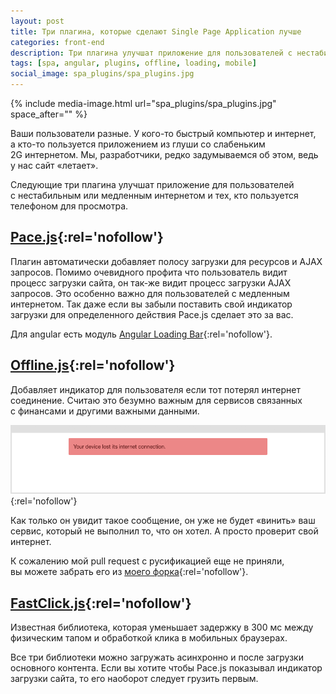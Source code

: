 ```yaml
---
layout: post
title: Три плагина, которые сделают Single Page Application лучше
categories: front-end
description: Три плагина улучшат приложение для пользователей с нестабильным или медленным интернетом и тех, кто пользуется телефоном для просмотра. Pace.js, Offline.js, FastClick.js.
tags: [spa, angular, plugins, offline, loading, mobile]
social_image: spa_plugins/spa_plugins.jpg
---
```


{%
	include media-image.html
	url="spa_plugins/spa_plugins.jpg"
	space_after=""
%}

Ваши пользователи разные. У кого-то быстрый компьютер и интернет, а кто-то пользуется приложением из глуши со слабеньким 2G интернетом. Мы, разработчики, редко задумываемся об этом, ведь у нас сайт «летает».

Следующие три плагина улучшат приложение для пользователей с нестабильным или медленным интернетом и тех, кто пользуется телефоном для просмотра.

<!-- more -->

## [Pace.js](http://github.hubspot.com/pace/docs/welcome/){:rel='nofollow'}
Плагин автоматически добавляет полосу загрузки для ресурсов и AJAX запросов. Помимо очевидного профита что пользователь видит процесс загрузки сайта, он так-же видит процесс загрузки AJAX запросов. Это особенно важно для пользователей с медленным интернетом. Так даже если вы забыли поставить свой индикатор загрузки для определенного действия Pace.js сделает это за вас.

Для angular есть модуль [Angular Loading Bar](http://chieffancypants.github.io/angular-loading-bar/){:rel='nofollow'}.

## [Offline.js](http://github.hubspot.com/offline/docs/welcome/){:rel='nofollow'}
Добавляет индикатор для пользователя если тот потерял интернет соединение. Считаю это безумно важным для сервисов связанных с финансами и другими важными данными.

[![](/assets/img/spa_plugins/connection.png)](/assets/img/spa_plugins/connection.png){:rel='nofollow'}

Как только он увидит такое сообщение, он уже не будет «винить» ваш сервис, который не выполнил то, что он хотел. А просто проверит свой интернет.

К сожалению мой pull request с русификацией еще не приняли, вы можете забрать его из [моего форка](https://github.com/ymatuhin/offline){:rel='nofollow'}.

## [FastClick.js](https://ftlabs.github.io/fastclick/){:rel='nofollow'}
Известная библиотека, которая уменьшает задержку в 300 мс между физическим тапом и обработкой клика в мобильных браузерах.

Все три библиотеки можно загружать асинхронно и после загрузки основного контента. Если вы хотите чтобы Pace.js показывал индикатор загрузки сайта, то его наоборот следует грузить первым.
